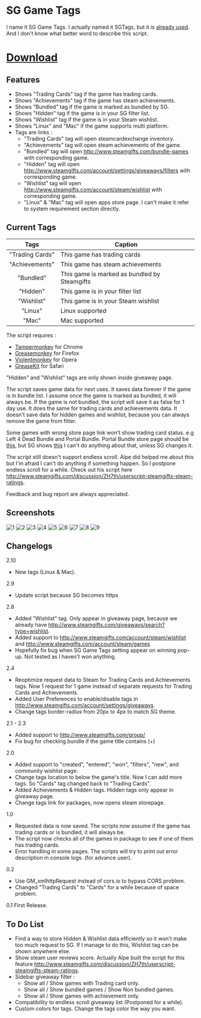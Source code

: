 # SG Game Tags

I name it SG Game Tags. I actually named it SGTags, but it is [already used](http://www.steamgifts.com/discussion/SQ56V/userscripts-enhancing-my-sg-experience). And I don't know what better word to describe this script.

# [Download](https://greasyfork.org/en/scripts/18047-sg-game-tags)

## Features
- Shows "Trading Cards" tag if the game has trading cards.
- Shows "Achievements" tag if the game has steam achievements.
- Shows "Bundled" tag if the game is marked as bundled by SG.
- Shows "Hidden" tag if the game is in your SG filter list.
- Shows "Wishlist" tag if the game is in your Steam wishlist.
- Shows "Linux" and "Mac" if the game supports multi platform.
- Tags are links :
  - "Trading Cards" tag will open steamcardexchange inventory. 
  - "Achievements" tag will open steam achievements of the game.
  - "Bundled" tag will open http://www.steamgifts.com/bundle-games with corresponding game.
  - "Hidden" tag will open http://www.steamgifts.com/account/settings/giveaways/filters with corresponding game.
  - "Wishlist" tag will open http://www.steamgifts.com/account/steam/wishlist with corresponding game.
  - "Linux" & "Mac" tag will open apps store page. I can't make it refer to system requirement section directly.

## Current Tags
| Tags | Caption |
|:---:|---|
| "Trading Cards" | This game has trading cards |
| "Achievements" | This game has steam achievements |
| "Bundled" | This game is marked as bundled by Steamgifts |
| "Hidden" | This game is in your filter list |
| "Wishlist" | This game is in your Steam wishlist |
| "Linux" | Linux supported |
| "Mac" | Mac supported |

The script requires :
- [Tampermonkey](https://chrome.google.com/webstore/detail/tampermonkey/dhdgffkkebhmkfjojejmpbldmpobfkfo?hl=en) for Chrome
- [Greasemonkey](https://addons.mozilla.org/en-us/firefox/addon/greasemonkey/) for Firefox
- [Violentmonkey](https://addons.opera.com/en/extensions/details/violent-monkey/) for Opera
- [GreaseKit](http://www.macupdate.com/app/mac/20718/greasekit) for Safari

"Hidden" and "Wishlist" tags are only shown inside giveaway page.

The script saves game data for next uses. It saves data forever if the game is in bundle list. I assume once the game is marked as bundled, it will always be. If the game is not bundled, the script will save it as false for 1 day use.
It does the same for trading cards and achievements data.
It doesn't save data for hidden games and wishlist, because you can always remove the game from filter.

Some games with wrong store page link won't show trading card status. e.g Left 4 Dead Bundle and Portal Bundle.
Portal Bundle store page should be [this](http://store.steampowered.com/bundle/234/), but SG shows [this](http://store.steampowered.com/sub/7932/)
I can't do anything about that, unless SG changes it.

The script still doesn't support endless scroll. Alpe did helped me about this but I'm afraid I can't do anything if something happen. So I postpone endless scroll for a while. Check out his script here http://www.steamgifts.com/discussion/ZH7th/userscript-steamgifts-steam-ratings.

Feedback and bug report are always appreciated.

## Screenshots
![1](http://i.imgur.com/3yCku6P.jpg)
![2](http://i.imgur.com/5ISiLlP.jpg)
![3](http://i.imgur.com/mBw035b.jpg)
![4](http://i.imgur.com/YesE4Wl.jpg)
![5](http://i.imgur.com/7kPq8Ca.jpg)
![6](http://i.imgur.com/yTF7oqt.jpg)
![7](http://i.imgur.com/IxY9TmK.jpg)
![8](http://i.imgur.com/GBz0Yua.jpg)
![9](http://i.imgur.com/5c7r3Yc.jpg)

## Changelogs
2.10
- New tags (Linux & Mac).

2.9
- Update script because SG becomes https

2.8
- Added "Wishlist" tag. Only appear in giveaway page, because we already have http://www.steamgifts.com/giveaways/search?type=wishlist.
- Added support to http://www.steamgifts.com/account/steam/wishlist and http://www.steamgifts.com/account/steam/games
- Hopefully fix bug when SG Game Tags setting appear on winning pop-up. Not tested as I haven't won anything.

2.4
- Reoptimize request data to Steam for Trading Cards and Achievements tags. Now 1 request for 1 game instead of separate requests for Trading Cards and Achievements.
- Added User Preferences to enable/disable tags in http://www.steamgifts.com/account/settings/giveaways.
- Change tags border-radius from 20px to 4px to match SG theme.

2.1 - 2.3
- Added support to http://www.steamgifts.com/group/
- Fix bug for checking bundle if the game title contains (+)

2.0
- Added support to "created", "entered", "won", "filters", "new", and community wishlist page.
- Change tags location to below the game's title. Now I can add more tags. So "Cards" tag changed back to "Trading Cards".
- Added Achievements & Hidden tags. Hidden tags only appear in giveaway page.
- Change tags link for packages, now opens steam storepage.

1.0
- Requested data is now saved. The scripts now assume if the game has trading cards or is bundled, it will always be.
- The script now checks all of the games in package to see if one of them has trading cards.
- Error handling in some pages. The scripts will try to print out error description in console logs. (for advance user).

0.2
- Use GM_xmlhttpRequest instead of cors.io to bypass CORS problem.
- Changed "Trading Cards" to "Cards" for a while because of space problem.

0.1	First Release.

## To Do List
- Find a way to store Hidden & Wishlist data efficiently so it won't make too much request to SG. If I manage to do this, Wishlist tag can be shown anywhere else.
- Show steam user reviews score. Actually Alpe built the script for this feature http://www.steamgifts.com/discussion/ZH7th/userscript-steamgifts-steam-ratings.
- Sidebar giveaway filter :
  - Show all / Show games with Trading card only.
  - Show all / Show bundled games / Show Non bundled games.
  - Show all / Show games with achievement only.
- Compatibility to endless scroll giveaway list (Postponed for a while).
- Custom colors for tags. Change the tags color the way you want.